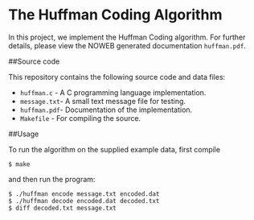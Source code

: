 # The Huffman Coding Algorithm

In this project, we implement the Huffman Coding algorithm. For
further details, please view the NOWEB generated documentation `huffman.pdf`.

##Source code

This repository contains the following source code and data files:

* `huffman.c` - A C programming language implementation.
* `message.txt`- A small text message file for testing.
* `huffman.pdf`- Documentation of the implementation.
* `Makefile` - For compiling the source.

##Usage

To run the algorithm on the supplied example data, first compile

    $ make

and then run the program:

    $ ./huffman encode message.txt encoded.dat
    $ ./huffman decode encoded.dat decoded.txt
    $ diff decoded.txt message.txt

